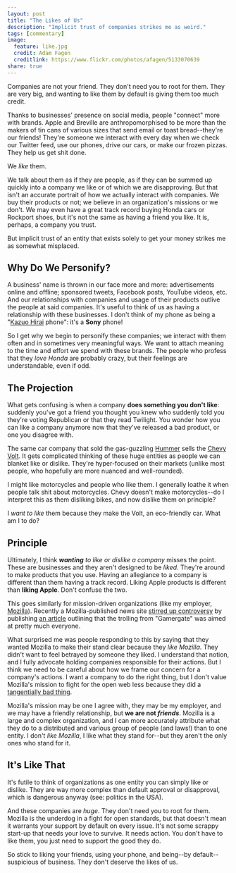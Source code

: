 ```yaml
---
layout: post
title: "The Likes of Us"
description: "Implicit trust of companies strikes me as weird."
tags: [commentary]
image:
  feature: like.jpg
  credit: Adam Fagen
  creditlink: https://www.flickr.com/photos/afagen/5133070639
share: true
---
```


Companies are not your friend. They don't need you to root for them. They are
very big, and wanting to like them by default is giving them too much credit.

Thanks to businesses' presence on social media, people "connect" more with
brands. Apple and Breville are anthropomorphised to be more than the makers of
tin cans of various sizes that send email or toast bread--they're our friends!
They're someone we interact with every day when we check our Twitter feed,
use our phones, drive our cars, or make our frozen pizzas. They help us get
shit done.

We *like* them.

We talk about them as if they are people, as if they can be summed up quickly
into a company we like or of which we are disapproving. But that isn't an
accurate portrait of how we actually interact with companies. We buy their
products or not; we believe in an organization's missions or we don't. We may
even have a great track record buying Honda cars or Rockport shoes, but it's
not the same as having a friend you like. It is, perhaps, a company you trust.

But implicit trust of an entity that exists solely to get your money strikes me
as somewhat misplaced.

## Why Do We Personify?

A business' name is thrown in our face more and more: advertisements online
and offline; sponsored tweets, Facebook posts, YouTube videos, etc. And our
relationships with companies and usage of their products outlive the people at
said companies. It's useful to think of us as having a relationship with these
businesses. I don't think of my phone as being a "[Kazuo Hirai][] phone":
it's a **Sony** phone!

So I get why we begin to personify these companies; we interact with them often
and in sometimes very meaningful ways. We want to attach meaning to the time
and effort we spend with these brands. The people who profess that they *love
Honda* are probably crazy, but their feelings are understandable, even if odd.

[Kazuo Hirai]: https://en.wikipedia.org/wiki/Kazuo_Hirai

## The Projection

What gets confusing is when a company **does something you don't like**:
suddenly you've got a friend you thought you knew who suddenly told you they're
voting Republican or that they read Twilight. You wonder how you can like a
company anymore now that they've released a bad product, or one you disagree
with.

The same car company that sold the gas-guzzling [Hummer][] sells the
[Chevy Volt]. It gets complicated thinking of these huge entities as people we
can blanket like or dislike. They're hyper-focused on their markets (unlike
most people, who hopefully are more nuanced and well-rounded).

I might like motorcycles and people who like them. I generally loathe it when
people talk shit about motorcycles. Chevy doesn't make motorcycles--do I
interpret this as them disliking bikes, and now dislike them on principle?

I *want to like* them because they make the Volt, an eco-friendly car. What am
I to do?

[Chevy Volt]: https://en.wikipedia.org/wiki/Chevrolet_Volt
[Hummer]: https://en.wikipedia.org/wiki/Hummer

## Principle

Ultimately, I think _**wanting** to like or dislike a company_ misses the point.
These are businesses and they aren't designed to be *liked*.
They're around to make products that you use. Having an allegiance
to a company is different than them having a track record. Liking Apple products
is different than **liking Apple**. Don't confuse the two.

This goes similarly for mission-driven organizations (like my employer,
[Mozilla][]). Recently a Mozilla-published news site
[stirred up controversy][tos-apologies] by publishing
[an article](https://openstandard.mozilla.org/yes-gamergate-is-everyones-issue/)
outlining that the trolling from "Gamergate" was aimed at pretty much everyone.

What surprised me was people responding to this by saying that they wanted
Mozilla to make their stand clear because they *like Mozilla*. They didn't want
to feel betrayed by someone they liked. I understand that notion, and I
fully advocate holding companies responsible for their actions. But I think we
need to be careful about how we frame our concern for a company's actions.
I want a company to do the right thing, but I don't value Mozilla's mission
to fight for the open web less because they did a [tangentially bad thing][].

Mozilla's mission may be one I agree with, they may be my employer, and we
may have a friendly relationship, but **we are not _friends_**. Mozilla is a
large and complex organization, and I can more accurately attribute what they
do to a distributed and various group of people (and laws!) than to one entity.
I don't *like Mozilla*, I like what they stand for--but they aren't the only
ones who stand for it.

[Mozilla]: https://mozilla.org/
[tangentially bad thing]: /2014/04/03/the-need-to-lead/
[tos-apologies]: https://openstandard.mozilla.org/our-sincerest-apologies/

## It's Like That

It's futile to think of organizations as one entity you can simply like or
dislike. They are way more complex than default approval or disapproval, which
is dangerous anyway (see: politics in the USA).

And these companies are *huge*. They don't need you to root for them.
Mozilla is the underdog in a fight for open standards, but that doesn't mean
it warrants your support by default on every issue. It's not some scrappy
start-up that needs your love to survive. It needs action. You don't have to
like them, you just need to support the good they do.

So stick to liking your friends, using your phone, and being--by
default--suspicious of business. They don't deserve the likes of us.

[an awful SUV]: https://en.wikipedia.org/wiki/Chevrolet_Traverse
